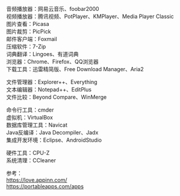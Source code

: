 音频播放器：网易云音乐、foobar2000  
视频播放器：腾讯视频、PotPlayer、KMPlayer、Media Player Classic  
图片查看：Picasa  
图片裁剪：PicPick  
邮件客户端：Foxmail  
压缩软件：7-Zip  
词典翻译：Lingoes、有道词典  
浏览器：Chrome、Firefox、QQ浏览器  
下载工具：迅雷精简版、Free Download Manager、Aria2  

文件管理器：Explorer++、Everything  
文本编辑器：Notepad++、EditPlus  
文件比较：Beyond Compare、WinMerge

命令行工具：cmder  
虚拟机：VirtualBox  
数据库管理工具：Navicat  
Java反编译：Java Decompiler、Jadx  
集成开发环境：Eclipse、AndroidStudio  

硬件工具：CPU-Z  
系统清理：CCleaner  

参考：  
https://love.appinn.com/  
https://portableapps.com/apps  
